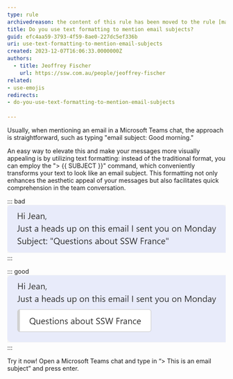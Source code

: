 ```yaml
---
type: rule
archivedreason: the content of this rule has been moved to the rule [make-the-communication-more-efficient-by-referring-back-to-a-subject-of-an-email](/rules/make-the-communication-more-efficient-by-referring-back-to-a-subject-of-an-email)
title: Do you use text formatting to mention email subjects?
guid: efc4aa59-3793-4f59-8ae0-227dc5ef336b
uri: use-text-formatting-to-mention-email-subjects
created: 2023-12-07T16:06:33.0000000Z
authors: 
  - title: Jeoffrey Fischer
    url: https://ssw.com.au/people/jeoffrey-fischer
related:
- use-emojis
redirects: 
- do-you-use-text-formatting-to-mention-email-subjects

---
```


Usually, when mentioning an email in a Microsoft Teams chat, the approach is straightforward, such as typing "email subject: Good morning."

<!--endintro-->

An easy way to elevate this and make your messages more visually appealing is by utilizing text formatting: instead of the traditional format, you can employ the "> {{ SUBJECT }}" command, which conveniently transforms your text to look like an email subject.
This formatting not only enhances the aesthetic appeal of your messages but also facilitates quick comprehension in the team conversation.

::: bad  
![Figure: Bad example - Mentioning an email without formatting](bad-example.png)  
:::

::: good  
![Figure: Good example - Mentioning an email using the "> " formatting](good-example.png)  
:::

Try it now! Open a Microsoft Teams chat and type in “> This is an email subject” and press enter.

